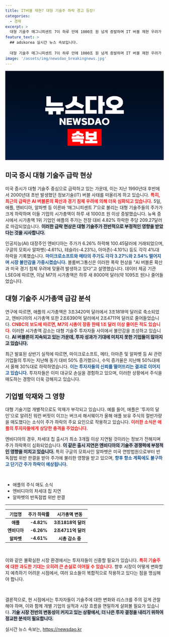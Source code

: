 ```yaml
---
title: IT버블 재현? 대형 기술주 하락 경고 등장!
categories:
  - 경제
excerpt: >
  대형 기술주 매그니피센트 7이 하루 만에 1000조 원 넘게 증발하며 IT 버블 재현 우려가 커지고 있다. 애플, 엔비디아 등 주요 기업들의 주가가 급락, AI 투자 성과 부진과 경기 침체 우려가 겹쳐 심각한 패닉 매도가 지속되고 있다.
feature_text: >
  ## adskorea 실시간 뉴스 속보입니다.

  대형 기술주 매그니피센트 7이 하루 만에 1000조 원 넘게 증발하며 IT 버블 재현 우려가 커지고 있다. 애플, 엔비디아 등 주요 기업들의 주가가 급락, AI 투자 성과 부진과 경기 침체 우려가 겹쳐 심각한 패닉 매도가 지속되고 있다.
image: '/assets/img/newsdao_breakingnews.jpg'
---
```


<p><img src="/assets/img/newsdao_breakingnews.jpg" alt="adskorea 속보" /></p>

<h2 data-ke-size="size26">미국 증시 대형 기술주 급락 현상</h2>

<p data-ke-size="size16">미국 증시가 대형 기술주 중심으로 급락하고 있는 가운데, 이는 지난 1990년대 후반에서 2000년대 초반 발생했던 정보기술(IT) 버블 사태를 떠올리게 하고 있습니다. <b><span style="color: #ee2323;">특히, 최근의 급락은 AI 버블론의 확산과 경기 침체 우려에 의해 더욱 심화되고 있습니다.</span></b> 5일, 애플, 엔비디아, 알파벳 등 이른바 ‘매그니피센트 7’으로 불리는 대형 기술주들의 주가가 크게 하락하며 이들 기업의 시가총액이 하루 새 1000조 원 이상 증발했습니다. 뉴욕 증시에서 시가총액 1위 기업인 애플의 주가는 전장 대비 4.82% 하락한 주당 209.27달러로 마감되었습니다. <b><span style="background-color: #21538527;">이러한 급락 현상은 대형 기술주가 전반적으로 부정적인 영향을 받았다는 것을 시사합니다.</span></b></p>

<p data-ke-size="size16">인공지능(AI) 대장주인 엔비디아는 주가가 6.26% 하락해 100.45달러에 거래되었으며, 구글의 모회사 알파벳(-4.61%), 테슬라(-4.23%), 아마존(-4.10%) 등도 각각 4%대 하락을 기록했습니다. <b><span style="color: #1a5490;">마이크로소프트와 메타의 주가도 각각 3.27%와 2.54% 떨어지며 시장 불안감을 가중시켰습니다.</span></b> 블룸버그통신은 이러한 폭락 현상을 "AI 버블론 확산과 미국 경기 침체 우려에 맞물려 발생하고 있다"고 설명했습니다. 데이터 제공 기관 LSEG에 따르면, 이날 M7의 시가총액은 하루 새 8000억 달러(약 1095조 원)나 줄어들었습니다.</p>

<h2 data-ke-size="size26">대형 기술주 시가총액 급감 분석</h2>

<p data-ke-size="size16">연구에 따르면, 애플의 시가총액은 3조3420억 달러에서 3조1818억 달러로 축소되었고, 엔비디아의 시가총액 또한 2조6390억 달러에서 2조4711억 달러로 줄어들었습니다. <b><span style="color: #ee2323;">CNBC의 보도에 따르면, M7의 시총이 장중 한때 1조 달러 이상 줄어든 적도 있습니다.</span></b> 이러한 시가총액 감소는 대형 기술주 투자자들 사이에서 불안감을 조성하고 있습니다. <b><span style="background-color: #21538527;">AI 버블론이 지속되고 있는 가운데, 투자 성과가 기대에 미치지 못한 기업들이 많아지고 있습니다.</span></b></p>

<p data-ke-size="size16">최근 발표된 상반기 실적에 따르면, 마이크로소프트, 메타, 아마존 및 알파벳 등 AI 관련 기업들의 투자는 지난해 동기 대비 50% 증가했으나, 수익 증가율은 지난해 50%대에서 올해 30%대로 하락하였습니다. <b><span style="color: #1a5490;">이는 투자자들의 신뢰를 떨어뜨리는 결과로 이어지고 있습니다.</span></b> 투자자들은 이미 대규모 손실을 경험하고 있으며, 이러한 상황에서 주식을 매도하는 경향이 더욱 강해지고 있습니다.</p>

<h2 data-ke-size="size26">기업별 악재와 그 영향</h2>

<p data-ke-size="size16">대형 기술기업 개별적으로도 악재가 부각되고 있습니다. 예를 들어, 애플은 '투자의 달인'으로 알려진 워런 버핏이 이끄는 버크셔 해서웨이가 올해 애플 보유 주식의 절반가량을 매도했다는 소식이 주가 하락의 주요 요인으로 작용하고 있습니다. <b><span style="color: #ee2323;">이러한 소식은 애플의 투자자들에게 상당한 충격을 주었습니다.</span></b></p>

<p data-ke-size="size16">엔비디아의 경우, 차세대 칩 출시가 최소 3개월 이상 지연될 것이라는 정보가 전해지며 주가 하락폭이 심화되었습니다. <b><span style="background-color: #21538527;">이 같은 출시 지연은 엔비디아의 기술주 경쟁력에 부정적인 영향을 미치고 있습니다.</span></b> 특히 구글의 모회사인 알파벳은 미국 연방법원으로부터 반독점법 위반 판결을 받아 주가에 불리한 영향을 받고 있으며, <b><span style="color: #1a5490;">향후 항소 계획에도 불구하고 단기간 주가 하락이 예상됩니다.</span></b></p>

<p data-ke-size="size16">&nbsp;</p>

<ul>
    <li>애플의 주식 매도 소식</li>
    <li>엔비디아의 차세대 칩 지연</li>
    <li>알파벳의 반독점법 위반 판결</li>
</ul>

<hr>

<table style="width: 100%;">
    <thead>
        <tr>
            <th style="text-align: center;"><b>기업명</b></th>
            <th style="text-align: center;"><b>주가 하락률</b></th>
            <th style="text-align: center;"><b>시가총액 변동</b></th>
        </tr>
    </thead>
    <tbody>
        <tr>
            <td style="text-align: center; height: 17px;"><b>애플</b></td>
            <td style="text-align: center; height: 17px;"><b>-4.82%</b></td>
            <td style="text-align: center; height: 17px;"><b>3조1818억 달러</b></td>
        </tr>
        <tr>
            <td style="text-align: center; height: 17px;"><b>엔비디아</b></td>
            <td style="text-align: center; height: 17px;"><b>-6.26%</b></td>
            <td style="text-align: center; height: 17px;"><b>2조4711억 달러</b></td>
        </tr>
        <tr>
            <td style="text-align: center; height: 17px;"><b>알파벳</b></td>
            <td style="text-align: center; height: 17px;"><b>-4.61%</b></td>
            <td style="text-align: center; height: 17px;"><b>시총 감소 중</b></td>
        </tr>
    </tbody>
</table>

<p data-ke-size="size16">&nbsp;</p> 

<p data-ke-size="size16">이와 같은 불확실한 시장 환경에서는 투자자들이 신중할 필요가 있습니다. <b><span style="color: #ee2323;">특히 기술주에 대한 과도한 기대는 오히려 큰 손실로 이어질 수 있습니다.</span></b> 향후 시장이 어떻게 변화할지 예측하기 어려운 시점에서, 여러 요소들이 복합적으로 작용하고 있다는 점을 명심해야 합니다.</p>

<p data-ke-size="size16">&nbsp;</p>

<p data-ke-size="size16">결론적으로, 현 시점에서는 투자자들이 기술주에 대한 변화와 리스크를 주의 깊게 관찰해야 하며, 이와 함께 개별 기업의 실적과 시장 흐름을 면밀하게 살펴볼 필요가 있습니다. <b><span style="background-color: #21538527;">기술 시장 전반의 변동성이 커지고 있는 상황에서, 더 나은 투자 결정을 내리기 위하여 정교한 분석이 필요합니다.</span></b></p>
실시간 뉴스 속보는, <a href="https://newsdao.kr" rel="dofollow">https://newsdao.kr</a>


